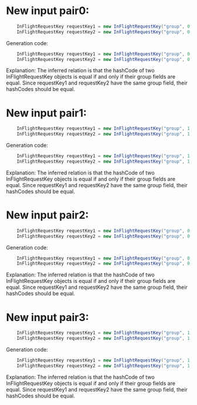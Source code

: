 # New input pair0:
```java
    InFlightRequestKey requestKey1 = new InFlightRequestKey("group", 0, 1);
    InFlightRequestKey requestKey2 = new InFlightRequestKey("group", 0, 1);
```
Generation code:
```java
    InFlightRequestKey requestKey1 = new InFlightRequestKey("group", 0, 1);
    InFlightRequestKey requestKey2 = new InFlightRequestKey("group", 0, 1);
```
Explanation: The inferred relation is that the hashCode of two InFlightRequestKey objects is equal if and only if their group fields are equal. Since requestKey1 and requestKey2 have the same group field, their hashCodes should be equal.

# New input pair1:
```java
    InFlightRequestKey requestKey1 = new InFlightRequestKey("group", 1, 0);
    InFlightRequestKey requestKey2 = new InFlightRequestKey("group", 1, 0);
```
Generation code:
```java
    InFlightRequestKey requestKey1 = new InFlightRequestKey("group", 1, 0);
    InFlightRequestKey requestKey2 = new InFlightRequestKey("group", 1, 0);
```
Explanation: The inferred relation is that the hashCode of two InFlightRequestKey objects is equal if and only if their group fields are equal. Since requestKey1 and requestKey2 have the same group field, their hashCodes should be equal.

# New input pair2:
```java
    InFlightRequestKey requestKey1 = new InFlightRequestKey("group", 0, 0);
    InFlightRequestKey requestKey2 = new InFlightRequestKey("group", 0, 0);
```
Generation code:
```java
    InFlightRequestKey requestKey1 = new InFlightRequestKey("group", 0, 0);
    InFlightRequestKey requestKey2 = new InFlightRequestKey("group", 0, 0);
```
Explanation: The inferred relation is that the hashCode of two InFlightRequestKey objects is equal if and only if their group fields are equal. Since requestKey1 and requestKey2 have the same group field, their hashCodes should be equal.

# New input pair3:
```java
    InFlightRequestKey requestKey1 = new InFlightRequestKey("group", 1, 1);
    InFlightRequestKey requestKey2 = new InFlightRequestKey("group", 1, 1);
```
Generation code:
```java
    InFlightRequestKey requestKey1 = new InFlightRequestKey("group", 1, 1);
    InFlightRequestKey requestKey2 = new InFlightRequestKey("group", 1, 1);
```
Explanation: The inferred relation is that the hashCode of two InFlightRequestKey objects is equal if and only if their group fields are equal. Since requestKey1 and requestKey2 have the same group field, their hashCodes should be equal.
